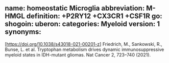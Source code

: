 name: homeostatic Microglia
abbreviation: M-HMGL
definition: +P2RY12 +CX3CR1 +CSF1R
go: 
shogoin: 
uberon: 
categories: Myeloid
version: 1 
synonyms:
---

[https://doi.org/10.1038/s43018-021-00201-z] Friedrich, M., Sankowski, R., Bunse, L. et al. Tryptophan metabolism drives dynamic immunosuppressive myeloid states in IDH-mutant gliomas. Nat Cancer 2, 723–740 (2021). 